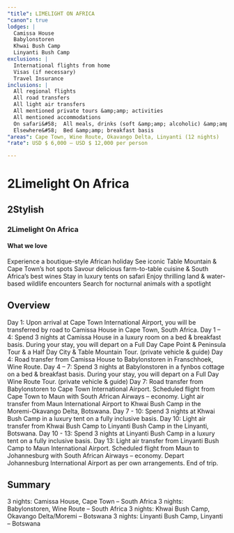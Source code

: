 ```yaml
---
"title": LIMELIGHT ON AFRICA
"canon": true
lodges: |
  Camissa House
  Babylonstoren
  Khwai Bush Camp
  Linyanti Bush Camp
exclusions: |
  International flights from home
  Visas (if necessary)
  Travel Insurance
inclusions: |
  All regional flights
  All road transfers
  All light air transfers
  All mentioned private tours &amp;amp; activities
  All mentioned accommodations
  On safari&#58;  All meals, drinks (soft &amp;amp; alcoholic) &amp;amp; activities
  Elsewhere&#58;  Bed &amp;amp; breakfast basis
"areas": Cape Town, Wine Route, Okavango Delta, Linyanti (12 nights)
"rate": USD $ 6,000 – USD $ 12,000 per person

---
```


# 2Limelight On Africa
## 2Stylish
### 2Limelight On Africa


#### What we love
Experience a boutique-style African holiday
See iconic Table Mountain &amp; Cape Town’s hot spots
Savour delicious farm-to-table cuisine &amp; South Africa’s best wines
Stay in luxury tents on safari
Enjoy thrilling land &amp; water-based wildlife encounters
Search for nocturnal animals with a spotlight

## Overview
Day 1:
Upon arrival at Cape Town International Airport, you will be transferred by road to Camissa House in Cape Town, South Africa.
Day 1 – 4:
Spend 3 nights at Camissa House in a luxury room on a bed &amp; breakfast basis.
During your stay, you will depart on a Full Day Cape Point &amp; Peninsula Tour &amp; a Half Day City &amp; Table Mountain Tour. (private vehicle &amp; guide)
Day 4:
Road transfer from Camissa House to Babylonstoren in Franschhoek, Wine Route.
Day 4 – 7:
Spend 3 nights at Babylonstoren in a fynbos cottage on a bed &amp; breakfast basis.
During your stay, you will depart on a Full Day Wine Route Tour. (private vehicle &amp; guide)
Day 7:
Road transfer from Babylonstoren to Cape Town International Airport.
Scheduled flight from Cape Town to Maun with South African Airways – economy.
Light air transfer from Maun International Airport to Khwai Bush Camp in the Moremi-Okavango Delta, Botswana.
Day 7 - 10:
Spend 3 nights at Khwai Bush Camp in a luxury tent on a fully inclusive basis.
Day 10:
Light air transfer from Khwai Bush Camp to Linyanti Bush Camp in the Linyanti, Botswana.
Day 10 - 13:
Spend 3 nights at Linyanti Bush Camp in a luxury tent on a fully inclusive basis.
Day 13:
Light air transfer from Linyanti Bush Camp to Maun International Airport.
Scheduled flight from Maun to Johannesburg with South African Airways – economy.
Depart Johannesburg International Airport as per own arrangements.
End of trip.

## Summary
3 nights:  Camissa House, Cape Town – South Africa
3 nights:  Babylonstoren, Wine Route – South Africa
3 nights:  Khwai Bush Camp, Okavango Delta/Moremi – Botswana
3 nights:  Linyanti Bush Camp, Linyanti – Botswana